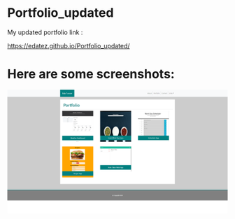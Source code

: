 # Portfolio_updated

My updated portfolio link :

https://edatez.github.io/Portfolio_updated/



# Here are some screenshots: 
![Portfolio page screenshot](./Assets/images/screenshot_portfolio.png)
